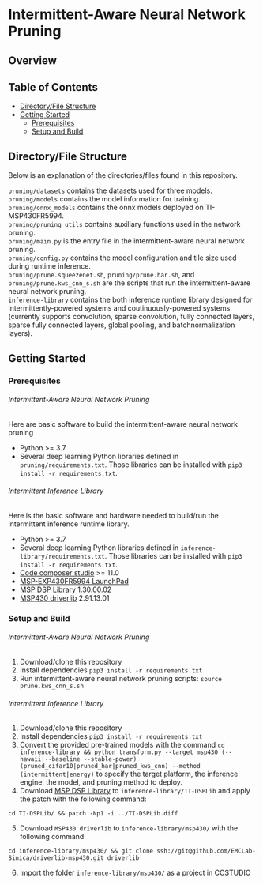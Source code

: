 # Intermittent-Aware Neural Network Pruning

<!-- ABOUT THE PROJECT -->
## Overview

<!-- TABLE OF CONTENTS -->
## Table of Contents
* [Directory/File Structure](#directory/file-structure)
* [Getting Started](#getting-started)
  * [Prerequisites](#prerequisites)
  * [Setup and Build](#setup-and-build)

## Directory/File Structure
Below is an explanation of the directories/files found in this repository.

`pruning/datasets` contains the datasets used for three models.<br/>
`pruning/models` contains the model information for training.<br/>
`pruning/onnx_models` contains the onnx models deployed on TI-MSP430FR5994.<br/>
`pruning/pruning_utils` contains auxiliary functions used in the network pruning.<br/>
`pruning/main.py` is the entry file in the intermittent-aware neural network pruning.<br/>
`pruning/config.py` contains the model configuration and tile size used during runtime inference.<br/>
`pruning/prune.squeezenet.sh`, `pruning/prune.har.sh`, and `pruning/prune.kws_cnn_s.sh` are the scripts that run the intermittent-aware neural network pruning.<br/>
`inference-library` contains the both inference runtime library designed for intermittently-powered systems and coutinuously-powered systems (currently supports convolution, sparse convolution, fully connected layers, sparse fully connected layers, global pooling, and batchnormalization layers).<br/>


<!-- GETTING STARTED -->
## Getting Started

### Prerequisites

###### Intermittent-Aware Neural Network Pruning
Here are basic software to build the intermittent-aware neural network pruning
* Python >= 3.7
* Several deep learning Python libraries defined in `pruning/requirements.txt`. Those libraries can be installed with `pip3 install -r requirements.txt`.

###### Intermittent Inference Library
Here is the basic software and hardware needed to build/run the intermittent inference runtime library.
* Python >= 3.7
* Several deep learning Python libraries defined in `inference-library/requirements.txt`. Those libraries can be installed with `pip3 install -r requirements.txt`.
* [Code composer studio](https://www.ti.com/tool/CCSTUDIO) >= 11.0
* [MSP-EXP430FR5994 LaunchPad](https://www.ti.com/tool/MSP-EXP430FR5994)
* [MSP DSP Library](https://www.ti.com/tool/MSP-DSPLIB) 1.30.00.02
* [MSP430 driverlib](https://www.ti.com/tool/MSPDRIVERLIB) 2.91.13.01

### Setup and Build

###### Intermittent-Aware Neural Network Pruning
1. Download/clone this repository
2. Install dependencies `pip3 install -r requirements.txt`
3. Run intermittent-aware neural network pruning scripts: `source prune.kws_cnn_s.sh`

###### Intermittent Inference Library
1. Download/clone this repository
2. Install dependencies `pip3 install -r requirements.txt`
3. Convert the provided pre-trained models with the command `cd inference-library && python transform.py --target msp430 (--hawaii|--baseline --stable-power) (pruned_cifar10|pruned_har|pruned_kws_cnn) --method (intermittent|energy)` to specify the target platform, the inference engine, the model, and pruning method to deploy.
4. Download [MSP DSP Library](https://www.ti.com/tool/MSP-DSPLIB) to `inference-library/TI-DSPLib` and apply the patch with the following command:
```
cd TI-DSPLib/ && patch -Np1 -i ../TI-DSPLib.diff
```
5. Download `MSP430 driverlib` to `inference-library/msp430/` with the following command:
```
cd inference-library/msp430/ && git clone ssh://git@github.com/EMCLab-Sinica/driverlib-msp430.git driverlib
```
6. Import the folder `inference-library/msp430/` as a project in CCSTUDIO
